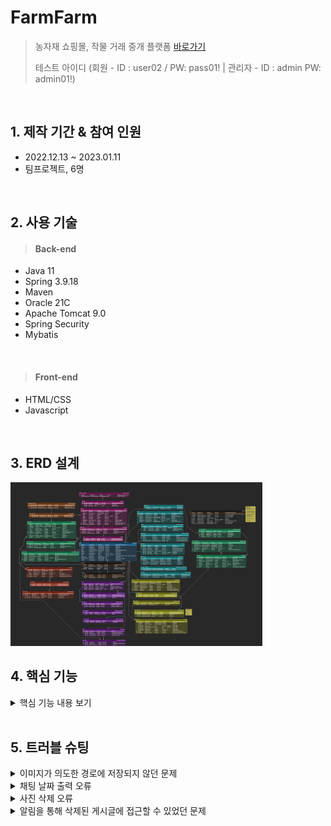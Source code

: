 # FarmFarm
> 농자재 쇼핑몰, 작물 거래 중개 플랫폼 [바로가기](http://129.154.53.250:8080/)
>
> 테스트 아이디 (회원 - ID : user02 / PW: pass01! | 관리자 - ID : admin PW: admin01!)

</br>

## 1. 제작 기간 & 참여 인원
- 2022.12.13 ~ 2023.01.11
- 팀프로젝트, 6명

</br>

## 2. 사용 기술

> #### Back-end
- Java 11
- Spring 3.9.18
- Maven
- Oracle 21C
- Apache Tomcat 9.0
- Spring Security
- Mybatis

</br>

> #### Front-end
- HTML/CSS
- Javascript

</br>

## 3. ERD 설계
<img width="80%" src="https://github.com/cy-shin/FarmFarm/blob/16b4e3c232a17d9e0596a3f17a727d6a2150019e/FarmFarm%20ERD.png"/>


</br>


## 4. 핵심 기능
<details>
<summary> 핵심 기능 내용 보기 </summary>

### 4.1 상품 목록 페이지

<img width="80%" src="https://github.com/cy-shin/FarmFarm/blob/e4b5f39c07027e61a418a5fab0ee801b5d1a11ac/%ED%95%B5%EC%8B%AC%20%EA%B8%B0%EB%8A%A5%20%EC%9D%B4%EB%AF%B8%EC%A7%80/%EC%83%81%ED%92%88%EB%AA%A9%EB%A1%9D%ED%8E%98%EC%9D%B4%EC%A7%80.png"/>

- 카테고리 선택, 검색, 상품 정렬 및 품절 제외 옵션, 페이지네이션 비동기 방식으로 구현
- 비동기 요청 시 화면 중앙에 스피너를 출력하여 이용자에게 요청이 처리되고 있음을 알림
- 스크롤이 일정 길이 이상 내려올 경우, 상단 nav바에 검색창을 표시
- 상품 선택 시, 해당 상품의 상세 페이지로 이동
- 품절 상품의 경우 상품 썸네일 이미지에 별도 표시
- history.pushState()를 이용해 뒤로가기 클릭 시 이전 비동기 요청 결과를 불러옴

</br>

#### 4.2 채팅 기능

<img width="80%" src="https://github.com/cy-shin/FarmFarm/blob/e4b5f39c07027e61a418a5fab0ee801b5d1a11ac/%ED%95%B5%EC%8B%AC%20%EA%B8%B0%EB%8A%A5%20%EC%9D%B4%EB%AF%B8%EC%A7%80/%EC%B1%84%ED%8C%85%20%EC%98%88%EC%8B%9C.png"/>

- 상품 상세 페이지에서 '상품 문의하기' 버튼 클릭 시, 판매자와의 1:1 채팅방 개설(좌)
- 채팅 센터 내 '새 채팅 개설하기' 선택 시 단체 채팅방 개설(우)
- 단체 채팅방 개설 후, 타 회원의 닉네임으로 해당 회원을 초대할 수 있음
- 채팅방 내 이미지 및 등록되어 있는 간단한 이모티콘 전송 가능
- 채팅방 외부에서 채팅 수신 시, 우하단 채팅 위젯에 뱃지 표시

</br>

#### 4.3 알림 기능

<img width="80%" src="https://github.com/cy-shin/FarmFarm/blob/e4b5f39c07027e61a418a5fab0ee801b5d1a11ac/%ED%95%B5%EC%8B%AC%20%EA%B8%B0%EB%8A%A5%20%EC%9D%B4%EB%AF%B8%EC%A7%80/%EC%95%8C%EB%A6%BC%EC%84%BC%ED%84%B0.png"/>

- 웹소켓, Sock.js 라이브러리를 이용해 알림 기능 구현
- 상품 주문 및 배송 시작, 작성한 커뮤니티 게시글에 새 댓글이 달린 경우, 채팅방 초대 시 알림 수신
- 알림 수신 시 화면 우하단에 알림 푸시가 잠시 표시되고, 상단 알림 위젯 버튼에 뱃지 표시
- 상단 알림 위젯 또는 알림 센터에서 수신한 알림 조회 및 관리 가능
- 알림 선택 시 관련 페이지로 이동
- 확인한 알림은 흐리게 표시

</details>
</br>


## 5. 트러블 슈팅
<details>
<summary> 이미지가 의도한 경로에 저장되지 않던 문제 </summary>
- 채팅 중 이미지 전송 시 프로젝트 내에 있는 별도의 폴더에 저장되게 입력했는데, 해당 경로에서 파일을 찾을 수 없었습니다.
</br>
- 확인 결과 이미지 파일이 의도한 경로가 아닌, 톰캣 배포 경로 내에 있는 폴더에 저장되고 있었습니다. 
</br> </br>
- 톰캣 서버의 설정 중 'Serve Modules without publishing'이 체크 해제되어 있어 체크하여 해결했습니다.
</br>
- 해당 설정은 프로젝트의 파일들을 따로 배포하는대신 현재 경로에 있는 파일 직접 참조하게 하는 설정입니다.

</details>


<details>
<summary> 채팅 날짜 출력 오류 </summary>
- 현재 날짜에 처음으로 채팅을 보낸 경우, 구분선과 함께 현재 날짜가 표시되게 했는데 연, 월까지는 정상적으로 출력이 되었지만 일자가 잘못 출력되었습니다.
</br>
- 확인 결과 날짜를 생성하기 위해 작성한 패턴 문자가 잘못 입력되어 있었습니다. 월간 기준 날짜 패턴(dd) 대신 연간 기준 날짜 패턴(DD)이 입력되어 있었습니다.
</br>
- 해당 기능을 작성한 시점은 1월이어서 문제를 확인하지 못했으나, 추후 확인하여 해결하였습니다.

</details>

<details>
<summary> 사진 삭제 오류 </summary>
- 사진 형식의 채팅 전송 직후에만 해당 채팅이 삭제되지 않았습니다. 채팅 목록을 다시 불러온 이후에는 정상적으로 삭제할 수 있었습니다.
</br>
- 채팅 삭제 시 채팅번호를 컨트롤러로 전송해 삭제를 요청했는데, 사진 형식의 채팅 전송 직후에는 채팅번호를 가져오지 않아서 생긴 현상이었습니다.
</br></br>
- 채팅번호와 이미지경로를 한 번에 가져오기 위해 서비스 단에서 두 값을 map에 담은 후 가져왔으나 이번에는
</br>
  <strong>"디코드된 텍스트 메시지가 출력 버퍼에 비해 너무 크며, 해당 엔드포인트는 partial 메시지들을 지원하지 않습니다."</strong>라는 메세지와 함께 웹소켓 서버가 강제 종료 후 재실행되는 문제가 발생했습니다.
</br></br>
- map 대신 list에 담은 후 가져와 해결했습니다.

</details>

<details>
<summary> 알림을 통해 삭제된 게시글에 접근할 수 있었던 문제 </summary>
- 알림 센터 또는 알림 위젯의 알림을 눌러서 삭제된 게시글에 접근할 수 있는 문제가 있었습니다.
</br></br>
- 인터셉터의 preHandle 메서드를 이용해 요청이 컨트롤러로 넘어가기 전에 주소를 가로챈 후, 주소에 담긴 게시글 번호를 이용해서 게시글의 삭제 여부를 확인, 삭제되지 않은 경우에만 요청이 정상적으로 처리되게 하는 방식으로 해결하려고 합니다.

</details>


</br>
